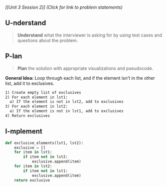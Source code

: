*[[Unit 3 Session 2]] (Click for link to problem statements)*

## U-nderstand
 
> **Understand** what the interviewer is asking for by using test cases and questions about the problem.

## P-lan

> **Plan** the solution with appropriate visualizations and pseudocode.

**General Idea:** Loop through each list, and if the element isn't in the other list, add it to exclusives.

```markdown
1) Create empty list of exclusives
2) For each element in lst1:
  a) If the element is not in lst2, add to exclusives
3) For each element in lst2:
  a) If the element is not in lst1, add to exclusives
4) Return exclusives
```

## I-mplement

```python
def exclusive_elements(lst1, lst2):
    exclusive = []
    for item in lst1:
        if item not in lst2:
            exclusive.append(item)
    for item in lst2:
        if item not in lst1:
            exclusive.append(item)
    return exclusive
```